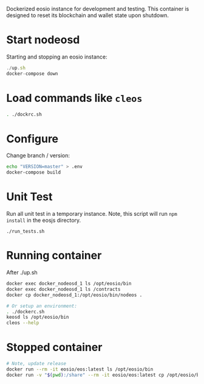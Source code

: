 Dockerized eosio instance for development and testing.  This container
is designed to reset its blockchain and wallet state upon shutdown.

# Start nodeosd

Starting and stopping an eosio instance:

```js
./up.sh
docker-compose down
```

# Load commands like `cleos`

```bash
. ./dockrc.sh
```

# Configure

Change branch / version:

```bash
echo "VERSION=master" > .env
docker-compose build
```

# Unit Test

Run all unit test in a temporary instance.  Note, this script will run
`npm install` in the eosjs directory.

`./run_tests.sh`

# Running container

After ./up.sh

```bash
docker exec docker_nodeosd_1 ls /opt/eosio/bin
docker exec docker_nodeosd_1 ls /contracts
docker cp docker_nodeosd_1:/opt/eosio/bin/nodeos .

# Or setup an environment:
. ./dockerc.sh
keosd ls /opt/eosio/bin
cleos --help
```

# Stopped container

```bash
# Note, update release
docker run --rm -it eosio/eos:latest ls /opt/eosio/bin
docker run -v "$(pwd):/share" --rm -it eosio/eos:latest cp /opt/eosio/bin/nodeos /share
```

